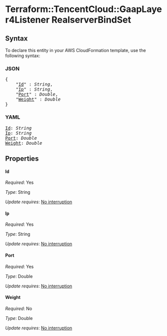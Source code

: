 # Terraform::TencentCloud::GaapLayer4Listener RealserverBindSet

## Syntax

To declare this entity in your AWS CloudFormation template, use the following syntax:

### JSON

<pre>
{
    "<a href="#id" title="Id">Id</a>" : <i>String</i>,
    "<a href="#ip" title="Ip">Ip</a>" : <i>String</i>,
    "<a href="#port" title="Port">Port</a>" : <i>Double</i>,
    "<a href="#weight" title="Weight">Weight</a>" : <i>Double</i>
}
</pre>

### YAML

<pre>
<a href="#id" title="Id">Id</a>: <i>String</i>
<a href="#ip" title="Ip">Ip</a>: <i>String</i>
<a href="#port" title="Port">Port</a>: <i>Double</i>
<a href="#weight" title="Weight">Weight</a>: <i>Double</i>
</pre>

## Properties

#### Id

_Required_: Yes

_Type_: String

_Update requires_: [No interruption](https://docs.aws.amazon.com/AWSCloudFormation/latest/UserGuide/using-cfn-updating-stacks-update-behaviors.html#update-no-interrupt)

#### Ip

_Required_: Yes

_Type_: String

_Update requires_: [No interruption](https://docs.aws.amazon.com/AWSCloudFormation/latest/UserGuide/using-cfn-updating-stacks-update-behaviors.html#update-no-interrupt)

#### Port

_Required_: Yes

_Type_: Double

_Update requires_: [No interruption](https://docs.aws.amazon.com/AWSCloudFormation/latest/UserGuide/using-cfn-updating-stacks-update-behaviors.html#update-no-interrupt)

#### Weight

_Required_: No

_Type_: Double

_Update requires_: [No interruption](https://docs.aws.amazon.com/AWSCloudFormation/latest/UserGuide/using-cfn-updating-stacks-update-behaviors.html#update-no-interrupt)

